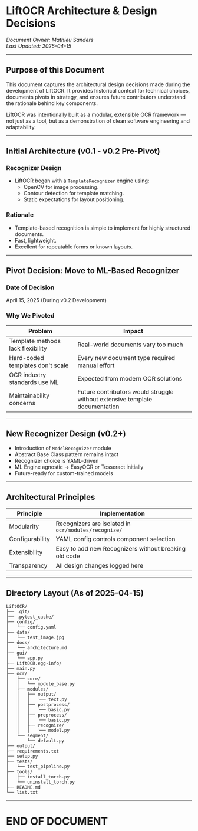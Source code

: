 # LiftOCR Architecture & Design Decisions

*Document Owner: Mathieu Sanders*  
*Last Updated: 2025-04-15*

---

## Purpose of this Document
This document captures the architectural design decisions made during the development of LiftOCR. It provides historical context for technical choices, documents pivots in strategy, and ensures future contributors understand the rationale behind key components.

LiftOCR was intentionally built as a modular, extensible OCR framework — not just as a tool, but as a demonstration of clean software engineering and adaptability.

---

## Initial Architecture (v0.1 - v0.2 Pre-Pivot)

### Recognizer Design
- LiftOCR began with a `TemplateRecognizer` engine using:
  - OpenCV for image processing.
  - Contour detection for template matching.
  - Static expectations for layout positioning.

### Rationale
- Template-based recognition is simple to implement for highly structured documents.
- Fast, lightweight.
- Excellent for repeatable forms or known layouts.

---

## Pivot Decision: Move to ML-Based Recognizer

### Date of Decision
April 15, 2025 (During v0.2 Development)

### Why We Pivoted
| Problem | Impact |
|---------|--------|
| Template methods lack flexibility | Real-world documents vary too much |
| Hard-coded templates don't scale | Every new document type required manual effort |
| OCR industry standards use ML | Expected from modern OCR solutions |
| Maintainability concerns | Future contributors would struggle without extensive template documentation |

---

## New Recognizer Design (v0.2+)

- Introduction of `ModelRecognizer` module
- Abstract Base Class pattern remains intact
- Recognizer choice is YAML-driven
- ML Engine agnostic → EasyOCR or Tesseract initially
- Future-ready for custom-trained models

---

## Architectural Principles

| Principle | Implementation |
|-----------|----------------|
| Modularity | Recognizers are isolated in `ocr/modules/recognize/` |
| Configurability | YAML config controls component selection |
| Extensibility | Easy to add new Recognizers without breaking old code |
| Transparency | All design changes logged here |

---

## Directory Layout (As of 2025-04-15)

```
LiftOCR/
├── .git/
├── .pytest_cache/
├── config/
│   └── config.yaml
├── data/
│   └── test_image.jpg
├── docs/
│   └── architecture.md
├── gui/
│   └── app.py
├── LiftOCR.egg-info/
├── main.py
├── ocr/
│   ├── core/
│   │   └── module_base.py
│   ├── modules/
│   │   ├── output/
│   │   │   └── text.py
│   │   ├── postprocess/
│   │   │   └── basic.py
│   │   ├── preprocess/
│   │   │   └── basic.py
│   │   ├── recognize/
│   │   │   └── model.py
│   └── segment/
│       └── default.py
├── output/
├── requirements.txt
├── setup.py
├── tests/
│   └── test_pipeline.py
├── tools/
│   ├── install_torch.py
│   └── uninstall_torch.py
├── README.md
└── list.txt
```

---

# END OF DOCUMENT
